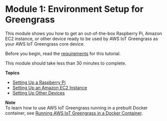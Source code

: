 # Module 1: Environment Setup for Greengrass<a name="module1"></a>

This module shows you how to get an out\-of\-the\-box Raspberry Pi, Amazon EC2 instance, or other device ready to be used by AWS IoT Greengrass as your AWS IoT Greengrass core device\.

Before you begin, read the [requirements](gg-gs.md#gg-requirements) for this tutorial\.

This module should take less than 30 minutes to complete\.

**Topics**
+ [Setting Up a Raspberry Pi](setup-filter.rpi.md)
+ [Setting Up an Amazon EC2 Instance](setup-filter.ec2.md)
+ [Setting Up Other Devices](setup-filter.other.md)

**Note**  
To learn how to use AWS IoT Greengrass running in a prebuilt Docker container, see [Running AWS IoT Greengrass in a Docker Container](run-gg-in-docker-container.md)\.